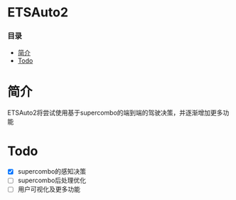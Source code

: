 # ETSAuto2
### 目录
+ [简介](#简介)
+ [Todo](#Todo)

# 简介
ETSAuto2将尝试使用基于supercombo的端到端的驾驶决策，并逐渐增加更多功能

# Todo
- [x] supercombo的感知决策
- [ ] supercombo后处理优化
- [ ] 用户可视化及更多功能
